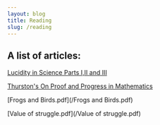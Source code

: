 ```yaml
---
layout: blog
title: Reading
slug: /reading
---
```




## A list of articles: 

[Lucidity in Science Parts I,II and III](http://www.damtp.cam.ac.uk/user/mem/papers/LHCE/index.html)


[Thurston's On Proof and Progress in Mathematics](https://arxiv.org/pdf/math/9404236.pdf)


[Frogs and Birds.pdf](/Frogs and Birds.pdf)


[Value of struggle.pdf](/Value of struggle.pdf)


